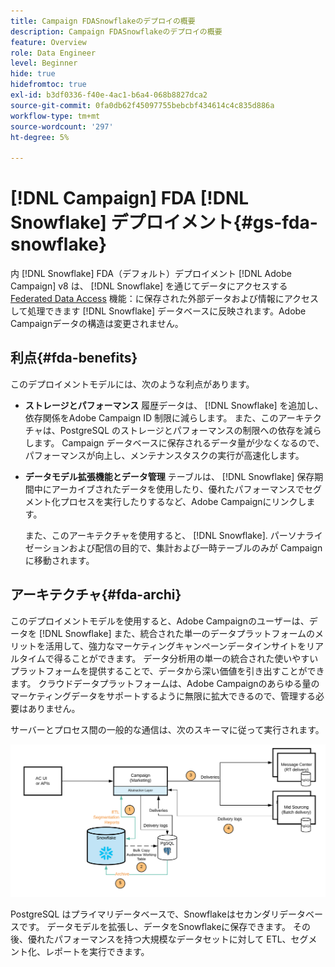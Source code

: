 ```yaml
---
title: Campaign FDASnowflakeのデプロイの概要
description: Campaign FDASnowflakeのデプロイの概要
feature: Overview
role: Data Engineer
level: Beginner
hide: true
hidefromtoc: true
exl-id: b3df0336-f40e-4ac1-b6a4-068b8827dca2
source-git-commit: 0fa0db62f45097755bebcbf434614c4c835d886a
workflow-type: tm+mt
source-wordcount: '297'
ht-degree: 5%

---
```


# [!DNL Campaign] FDA [!DNL Snowflake] デプロイメント{#gs-fda-snowflake}

内 [!DNL Snowflake] FDA（デフォルト）デプロイメント [!DNL Adobe Campaign] v8 は、 [!DNL Snowflake] を通じてデータにアクセスする [Federated Data Access](../connect/fda.md) 機能：に保存された外部データおよび情報にアクセスして処理できます [!DNL Snowflake] データベースに反映されます。Adobe Campaignデータの構造は変更されません。

## 利点{#fda-benefits}

このデプロイメントモデルには、次のような利点があります。

* **ストレージとパフォーマンス**
履歴データは、 [!DNL Snowflake] を追加し、依存関係をAdobe Campaign ID 制限に減らします。 また、このアーキテクチャは、PostgreSQL のストレージとパフォーマンスの制限への依存を減らします。 Campaign データベースに保存されるデータ量が少なくなるので、パフォーマンスが向上し、メンテナンスタスクの実行が高速化します。

* **データモデル拡張機能とデータ管理**
テーブルは、 [!DNL Snowflake] 保存期間中にアーカイブされたデータを使用したり、優れたパフォーマンスでセグメント化プロセスを実行したりするなど、Adobe Campaignにリンクします。

   また、このアーキテクチャを使用すると、 [!DNL Snowflake]. パーソナライゼーションおよび配信の目的で、集計および一時テーブルのみが Campaign に移動されます。


## アーキテクチャ{#fda-archi}

このデプロイメントモデルを使用すると、Adobe Campaignのユーザーは、データを [!DNL Snowflake] また、統合された単一のデータプラットフォームのメリットを活用して、強力なマーケティングキャンペーンデータインサイトをリアルタイムで得ることができます。 データ分析用の単一の統合された使いやすいプラットフォームを提供することで、データから深い価値を引き出すことができます。 クラウドデータプラットフォームは、Adobe Campaignのあらゆる量のマーケティングデータをサポートするように無限に拡大できるので、管理する必要はありません。

サーバーとプロセス間の一般的な通信は、次のスキーマに従って実行されます。

![](assets/fda-architecture.png)

PostgreSQL はプライマリデータベースで、Snowflakeはセカンダリデータベースです。 データモデルを拡張し、データをSnowflakeに保存できます。 その後、優れたパフォーマンスを持つ大規模なデータセットに対して ETL、セグメント化、レポートを実行できます。
